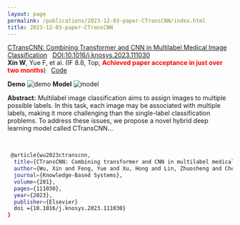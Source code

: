 ```yaml
---
layout: page
permalink: /publications/2023-12-03-paper-CTransCNN/index.html
title: 2023-12-03-paper-CTransCNN
---
```


[CTransCNN: Combining Transformer and CNN in Multilabel Medical Image Classification](https://xinwu74.github.io/mypaper/classification/20231203CTransCNN.pdf)  &nbsp; [DOI:10.1016/j.knosys.2023.111030](https://www.sciencedirect.com/science/article/pii/S0950705123007803/pdfft?md5=7f2bdad23f7c5b990a56900f0d00cc43&pid=1-s2.0-S0950705123007803-main.pdf) <br>**Xin W**, Yue F, et al. (IF 8.8, Top, **<font color='red'>Achieved paper acceptance in just over two months</font>**) &nbsp;&nbsp;[Code](https://github.com/wuliwuxin/CTransCNN)<br>


**Demo**
![demo](https://xinwu74.github.io/images/demo.gif)
**Model**
![model](https://xinwu74.github.io/publications/picture_model/CTransCNN.png)

**Abstract:** Multilabel image classification aims to assign images to multiple possible labels. In this task, each image may be associated with multiple labels, making it more challenging than the single-label classification problems. To address these issues, we propose a novel hybrid deep learning model called CTransCNN...

<br>

```bash
 @article{wu2023ctranscnn,
  title={CTransCNN: Combining transformer and CNN in multilabel medical image classification},
  author={Wu, Xin and Feng, Yue and Xu, Hong and Lin, Zhuosheng and Chen, Tao and Li, Shengke and Qiu, Shihan and Liu, Qichao and Ma, Yuangang and Zhang, Shuangsheng},
  journal={Knowledge-Based Systems},
  volume={281},
  pages={111030},
  year={2023},
  publisher={Elsevier}
  doi ={10.1016/j.knosys.2023.111030}
}
```